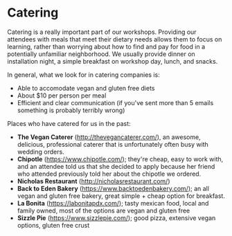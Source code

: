 # Catering

Catering is a really important part of our workshops. Providing our attendees with meals that meet their dietary needs allows them to focus on learning, rather than worrying about how to find and pay for food in a potentially unfamiliar neighborhood. We usually provide dinner on installation night, a simple breakfast on workshop day, lunch, and snacks.

In general, what we look for in catering companies is:
- Able to accomodate vegan and gluten free diets
- About $10 per person per meal
- Efficient and clear communication (if you've sent more than 5 emails something is probably terribly wrong)

Places who have catered for us in the past:
- **The Vegan Caterer** (http://thevegancaterer.com/), an awesome, delicious, professional caterer that is unfortunately often busy with wedding orders.
- **Chipotle** (https://www.chipotle.com/); they're cheap, easy to work with, and an attendee told us that she decided to apply because her friend who attended previously told her about the chipotle we ordered.
- **Nicholas Restaurant** (http://nicholasrestaurant.com/)
- **Back to Eden Bakery** (https://www.backtoedenbakery.com/); an all vegan and gluten free bakery, great simple + cheap option for breakfast.
- **La Bonita** (https://labonitapdx.com/); tasty mexican food, local and family owned, most of the options are vegan and gluten free
- **Sizzle Pie** (https://www.sizzlepie.com/); good pizza, extensive vegan options, gluten free crust
